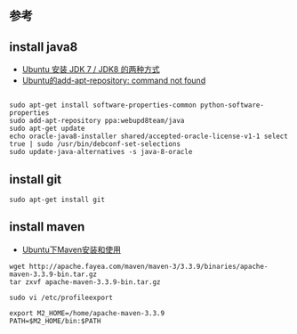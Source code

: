 ## 参考

## install java8
* [Ubuntu 安装 JDK 7 / JDK8 的两种方式](http://www.cnblogs.com/a2211009/p/4265225.html)
* [Ubuntu的add-apt-repository: command not found](http://blog.csdn.net/dogfish/article/details/67150703)
````aidl

sudo apt-get install software-properties-common python-software-properties  
sudo add-apt-repository ppa:webupd8team/java
sudo apt-get update
echo oracle-java8-installer shared/accepted-oracle-license-v1-1 select true | sudo /usr/bin/debconf-set-selections
sudo update-java-alternatives -s java-8-oracle
````
## install git
````aidl
sudo apt-get install git
````

## install maven
* [Ubuntu下Maven安装和使用](http://blog.csdn.net/ac_dao_di/article/details/54233520)
````aidl
wget http://apache.fayea.com/maven/maven-3/3.3.9/binaries/apache-maven-3.3.9-bin.tar.gz
tar zxvf apache-maven-3.3.9-bin.tar.gz

sudo vi /etc/profileexport

export M2_HOME=/home/apache-maven-3.3.9
PATH=$M2_HOME/bin:$PATH

````
